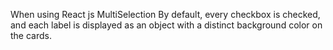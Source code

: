 When using React js MultiSelection By default, every checkbox is checked, and each label is displayed as an object with a distinct background color on the cards. 
